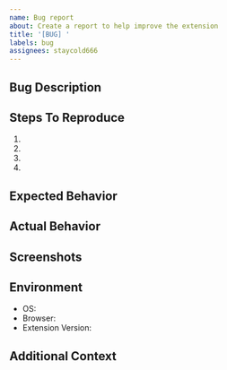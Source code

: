 ```yaml
---
name: Bug report
about: Create a report to help improve the extension
title: '[BUG] '
labels: bug
assignees: staycold666
---
```


## Bug Description
<!-- A clear and concise description of what the bug is -->

## Steps To Reproduce
1. 
2. 
3. 
4. 

## Expected Behavior
<!-- A clear and concise description of what you expected to happen -->

## Actual Behavior
<!-- What actually happened -->

## Screenshots
<!-- If applicable, add screenshots to help explain your problem -->

## Environment
- OS: <!-- e.g. Windows 10, macOS 11.2, Ubuntu 20.04 -->
- Browser: <!-- e.g. Chrome 90.0.4430.85 -->
- Extension Version: <!-- e.g. 1.0.0 -->

## Additional Context
<!-- Add any other context about the problem here -->
